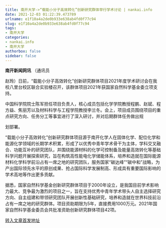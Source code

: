 ```yaml
---
title: 南开大学->“载能小分子高效转化”创新研究群体举行学术讨论 | nankai.info
date: 2021-12-03 01:22:39.473789
urlname: e1f10a4a2de0b933e638ab4fd0f77c94
slug: e1f10a4a2de0b933e638ab4fd0f77c94
tags: 
- 南开大学
categories:
- nankai.info
- 南开大学
authorbox: false
sidebar: false
---
```

**南开新闻网讯** （通讯员

赵玲）日前，“载能小分子高效转化”创新研究群体项目2021年度学术研讨会在我校八里台校区联合实验楼召开，该群体项目2021年获国家自然科学基金委立项支持。

中国科学院院士陈军担任项目负责人，核心成员包括化学学院教授程鹏、赵斌、程方益、焦丽芳以及材料科学与工程学院教授李兰冬。会上，项目成员围绕项目的重点研究方向、任务分工等事宜进行了深入研讨，并对后期群体任务做出规
<!--more-->
划部署。

“载能小分子高效转化”创新研究群体项目源于南开化学人在固体化学、配位化学和能源化学领域的长期学术积累，形成了以优秀中青年学术骨干为主体，学科交叉融合、功能互补的研究团队，并围绕能源材料的化学可控制备及能量高效转化等基础科学问题开展探索研究，旨在构筑高性能电化学储能体系，培养和造就在国际能源材料化学科学前沿占有一席之地的研究团队，服务国家“碳达峰”“碳中和”战略，为产出国际领先水平的原创成果、抢占国际科学发展制高、形成具有重要国际影响的学术高地等作出更多贡献。

据悉，国家自然科学基金创新研究群体项目于2000年设立，是我国目前学术影响力最大、竞争最为激烈的项目之一，旨在支持优秀中青年学术带头人自主选择研究方向、自主组建和带领研究团队开展创新性基础研究，培养和造就在世界科技前沿占有一席之地的研究群体。项目资助期限为5年，直接费用1000万元。2021年国家自然科学基金委员会共批准资助创新研究群体项目42项。



[转入文章首发地址](http://news.nankai.edu.cn/ywsd/system/2021/11/25/030049098.shtml)